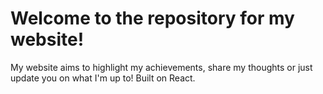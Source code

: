 # Welcome to the repository for my website!
My website aims to highlight my achievements, share my thoughts or just update you on what I'm up to! Built on React.

